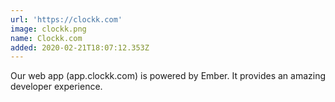 ```yaml
---
url: 'https://clockk.com'
image: clockk.png
name: Clockk.com
added: 2020-02-21T18:07:12.353Z
---
```

Our web app (app.clockk.com) is powered by Ember. It provides an amazing developer experience.